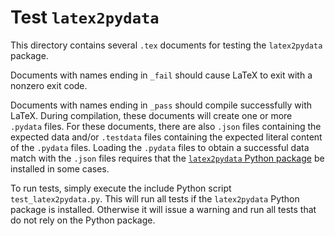 # Test `latex2pydata`

This directory contains several `.tex` documents for testing the
`latex2pydata` package.

Documents with names ending in `_fail` should cause LaTeX to exit with a
nonzero exit code.

Documents with names ending in `_pass` should compile successfully with LaTeX.
During compilation, these documents will create one or more `.pydata` files.
For these documents, there are also `.json` files containing the expected data
and/or `.testdata` files containing the expected literal content of the
`.pydata` files.  Loading the `.pydata` files to obtain a successful data
match with the `.json` files requires that the
[`latex2pydata` Python package](https://github.com/gpoore/latex2pydata_py)
be installed in some cases.

To run tests, simply execute the include Python script `test_latex2pydata.py`.
This will run all tests if the `latex2pydata` Python package is installed.
Otherwise it will issue a warning and run all tests that do not rely on the
Python package.
